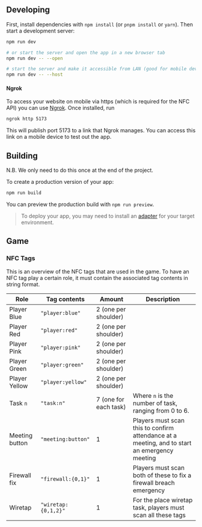 ## Developing

First, install dependencies with `npm install` (or `pnpm install` or `yarn`). Then start a development server:

```bash
npm run dev

# or start the server and open the app in a new browser tab
npm run dev -- --open

# start the server and make it accessible from LAN (good for mobile development)
npm run dev -- --host
```

#### Ngrok

To access your website on mobile via https (which is required for the NFC API) you can use [Ngrok](https://ngrok.com/). Once installed, run

```bash
ngrok http 5173
```

This will publish port 5173 to a link that Ngrok manages. You can access this link on a mobile device to test out the app.

## Building

N.B. We only need to do this once at the end of the project.

To create a production version of your app:

```bash
npm run build
```

You can preview the production build with `npm run preview`.

> To deploy your app, you may need to install an [adapter](https://kit.svelte.dev/docs/adapters) for your target environment.

## Game

### NFC Tags

This is an overview of the NFC tags that are used in the game. To have an NFC tag play a certain role, it must contain the associated tag contents in string format.

| Role           | Tag contents      | Amount                | Description                                                                                  |
| -------------- | ----------------- | --------------------- | -------------------------------------------------------------------------------------------- |
| Player Blue    | `"player:blue"`   | 2 (one per shoulder)  |                                                                                              |
| Player Red     | `"player:red"`    | 2 (one per shoulder)  |                                                                                              |
| Player Pink   | `"player:pink"`  | 2 (one per shoulder)  |                                                                                              |
| Player Green   | `"player:green"`  | 2 (one per shoulder)  |                                                                                              |
| Player Yellow  | `"player:yellow"` | 2 (one per shoulder)  |                                                                                              |
| Task `n`       | `"task:n"`        | 7 (one for each task) | Where `n` is the number of task, ranging from 0 to 6.                                        |
| Meeting button | `"meeting:button"` | 1                     | Players must scan this to confirm attendance at a meeting, and to start an emergency meeting |
| Firewall fix | `"firewall:{0,1}"` | 1                     | Players must scan both of these to fix a firewall breach emergency |
| Wiretap| `"wiretap:{0,1,2}"` | 1                     | For the place wiretap task, players must scan all these tags|

